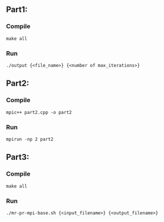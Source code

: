 ## Part1:
### Compile
```make all```
### Run
```./output {<file_name>} {<number of max_iterations>}```

## Part2:
### Compile
```mpic++ part2.cpp -o part2```
### Run
```mpirun -np 2 part2```

## Part3:
### Compile
```make all```
### Run
```./mr-pr-mpi-base.sh {<input_filename>} {<output_filename>}```
